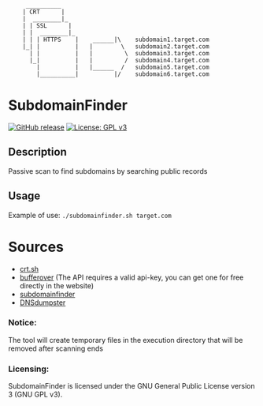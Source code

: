 ```shell
     __________
    | CRT      |
    |  ________|_
    | | SSL      |
    | |  ________|_
    | | | HTTPS    |    ______|\    subdomain1.target.com
    |_| |          |   |        \   subdomain2.target.com
      | |          |   |         \  subdomain3.target.com
      |_|          |   |         /  subdomain4.target.com
        |          |   |______  /   subdomain5.target.com
        |__________|          |/    subdomain6.target.com
```
# SubdomainFinder

[![GitHub release](https://img.shields.io/github/v/release/matthernet/SubdomainCertificate)](https://github.com/matthernet/SubdomainCertificate/releases/)
[![License: GPL v3](https://img.shields.io/github/license/matthernet/SubdomainFinder)](https://img.shields.io/github/license/matthernet/SubdomainFinder)

## Description
Passive scan to find subdomains by searching public records

## Usage
Example of use: `./subdomainfinder.sh target.com`

# Sources 
- [crt.sh](https://crt.sh)
- [bufferover](https://tls.bufferover.run/) (The API requires a valid api-key, you can get one for free directly in the website)
- [subdomainfinder](https://subdomainfinder.c99.nl)
- [DNSdumpster](https://dnsdumpster.com)

### Notice:
The tool will create temporary files in the execution directory that will be removed after scanning ends

### Licensing:
SubdomainFinder is licensed under the GNU General Public License version 3 (GNU GPL v3).
